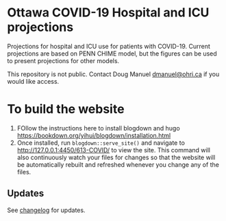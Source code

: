 # Ottawa COVID-19 Hospital and ICU projections

Projections for hospital and ICU use for patients with COVID-19. 
Current projections are based on PENN CHIME model, but the figures can be used to present projections for other models.

This repository is not public. Contact Doug Manuel dmanuel@ohri.ca if you would like access.

# To build the website

1. FOllow the instructions here to install blogdown and hugo https://bookdown.org/yihui/blogdown/installation.html
2. Once installed, run `blogdown::serve_site()` and navigate to http://127.0.0.1:4450/613-COVID/ to view the site. This command will also continuously watch your files for changes so that the website will be automatically rebuilt and refreshed whenever you change any of the files.

## Updates

See [changelog](https://github.com/Big-Life-Lab/Ottawa-COVID-Projection/blob/master/docs/index.Rmd#L140) for updates.
